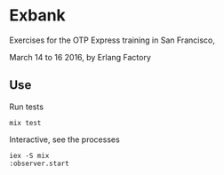 # Exbank

Exercises for the OTP Express training in San Francisco,

March 14 to 16 2016, by Erlang Factory

## Use

Run tests
```
mix test
```
Interactive, see the processes
```
iex -S mix
:observer.start
```
